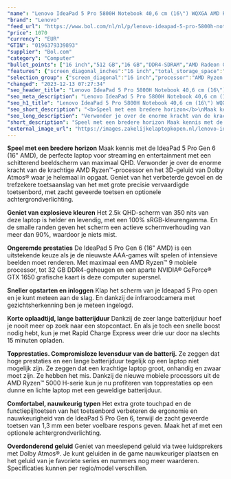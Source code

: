 ```yaml
---
"name": "Lenovo IdeaPad 5 Pro 5800H Notebook 40,6 cm (16\") WQXGA AMD Ryzen™ 7 16 GB DDR4-SDRAM 512 GB SSD Wi-Fi 6 (802.11ax) Windows 11 Home Grijs"
"brand": "Lenovo"
"feed_url": "https://www.bol.com/nl/nl/p/lenovo-ideapad-5-pro-5800h-notebook-40-6-cm-wqxga-amd-ryzen-7-16-gb-ddr4-sdram-512-gb-ssd-wi-fi-6-windows-11-home-grijs/9300000074329886"
"price": 1070
"currency": "EUR"
"GTIN": "0196379339893"
"supplier": "Bol.com"
"category": "Computer"
"bullet_points": ["16 inch","512 GB","16 GB","DDR4-SDRAM","AMD Radeon Graphics","Windows"]
"features": {"screen_diagonal_inches":"16 inch","total_storage_space":"512 GB","memory_size":"16 GB","memory_type":"DDR4-SDRAM","graphics_card":"AMD Radeon Graphics","operating_system":"Windows"}
"selection_group": {"screen_diagonal":"16 inch","processor":"AMD Ryzen 5","changed_price_past_3_days":false,"product_family":"Ideapad"}
"changed": "2023-12-13 07:27:34"
"seo_header_title": "Lenovo IdeaPad 5 Pro 5800H Notebook 40,6 cm (16\") WQXGA AMD Ryzen™ 7 16 GB DDR4-SDRAM 512 GB SSD Wi-Fi 6 (802.11ax) Windows 11 Home Grijs"
"seo_meta_description": "Lenovo IdeaPad 5 Pro 5800H Notebook 40,6 cm (16\") WQXGA AMD Ryzen™ 7 16 GB DDR4-SDRAM 512 GB SSD Wi-Fi 6 (802.11ax) Windows 11 Home Grijs"
"seo_h1_title": "Lenovo IdeaPad 5 Pro 5800H Notebook 40,6 cm (16\") WQXGA AMD Ryzen™ 7 16 GB DDR4-SDRAM 512 GB SSD Wi-Fi 6 (802.11ax) Windows 11 Home Grijs"
"seo_short_description": "<b>Speel met een bredere horizon</b>\nMaak kennis met de IdeaPad 5 Pro Gen 6 (16\" AMD), de perfecte laptop voor streaming en entertainment met een schitterend beeldscherm van maximaal QHD."
"seo_long_description": "Verwonder je over de enorme kracht van de krachtige AMD Ryzen™-processor en het 3D-geluid van Dolby Atmos® waar je helemaal in opgaat. Geniet van het verbeterde gevoel en de trefzekere toetsaanslag van het met grote precisie vervaardigde toetsenbord, met zacht geveerde toetsen en optionele achtergrondverlichting. \n\n<b>Geniet van explosieve kleuren</b>\nHet 2. 5k QHD-scherm van 350 nits van deze laptop is helder en levendig, met een 100% sRGB-kleurengamma. En de smalle randen geven het scherm een actieve schermverhouding van meer dan 90%, waardoor je niets mist. \n\n<b>Ongeremde prestaties</b>\nDe IdeaPad 5 Pro Gen 6 (16\" AMD) is een uitstekende keuze als je de nieuwste AAA-games wilt spelen of intensieve beelden moet renderen. Met maximaal een AMD Ryzen™ 9 mobiele processor, tot 32 GB DDR4-geheugen en een aparte NVIDIA® GeForce® GTX 1650 grafische kaart is deze computer supersnel. \n\n<b>Sneller opstarten en inloggen</b>\nKlap het scherm van je Ideapad 5 Pro open en je kunt meteen aan de slag. En dankzij de infraroodcamera met gezichtsherkenning ben je meteen ingelogd. \n\n<b>Korte oplaadtijd, lange batterijduur</b>\nDankzij de zeer lange batterijduur hoef je nooit meer op zoek naar een stopcontact. En als je toch een snelle boost nodig hebt, kun je met Rapid Charge Express weer drie uur door na slechts 15 minuten opladen. \n\n<b>Topprestaties. Compromisloze levensduur van de batterij. </b>\nZe zeggen dat hoge prestaties en een lange batterijduur tegelijk op een laptop niet mogelijk zijn. Ze zeggen dat een krachtige laptop groot, onhandig en zwaar moet zijn. Ze hebben het mis. Dankzij de nieuwe mobiele processors uit de AMD Ryzen™ 5000 H-serie kun je nu profiteren van topprestaties op een dunne en lichte laptop met een geweldige batterijduur. \n\n<b>Comfortabel, nauwkeurig typen</b>\nHet extra grote touchpad en de functiepijltoetsen van het toetsenbord verbeteren de ergonomie en nauwkeurigheid van de IdeaPad 5 Pro Gen 6, terwijl de zacht geveerde toetsen van 1,3 mm een beter voelbare respons geven. Maak het af met een optionele achtergrondverlichting. \n\n<b>Overdonderend geluid</b>\nGeniet van meeslepend geluid via twee luidsprekers met Dolby Atmos®. Je kunt geluiden in de game nauwkeuriger plaatsen en het geluid van je favoriete series en nummers nog meer waarderen. \nSpecificaties kunnen per regio/model verschillen."
"short_description": "Speel met een bredere horizon Maak kennis met de IdeaPad 5 Pro Gen 6 (16\" AMD), de perfecte laptop voor streaming en entertainment met een schitterend beeldscherm van maximaal QHD. Verwonder je over de enorme kracht van de krachtige AMD Ryzen™-processor en het 3D-geluid van Dolby Atmos® waar je helemaal in opgaat. Geniet van het verbeterde gevoel en de trefzekere toetsaanslag van het met grote precisie vervaardigde toetsenbord, met zacht geveerde toetsen en optionele achtergrondverlichting. Geniet van explosieve kleuren Het 2.5k QHD-scherm van 350 nits van deze laptop is helder en levendig, met een 100% sRGB-kleurengamma. En de smalle randen geven het scherm een actieve schermverhouding van meer dan 90%, waardoor je niets mist. Ongeremde prestaties De IdeaPad 5 Pro Gen 6 (16\" AMD) is een uitstekende keuze als je de nieuwste AAA-games wilt spelen of intensieve beelden moet renderen. Met maximaal een AMD Ryzen™ 9 mobiele processor, tot 32 GB DDR4-geheugen en een aparte NVIDIA® GeForce® GTX 1650 grafische kaart is deze computer supersnel. Sneller opstarten en inloggen Klap het scherm van je Ideapad 5 Pro open en je kunt meteen aan de slag. En dankzij de infraroodcamera met gezichtsherkenning ben je meteen ingelogd. Korte oplaadtijd, lange batterijduur Dankzij de zeer lange batterijduur hoef je nooit meer op zoek naar een stopcontact. En als je toch een snelle boost nodig hebt, kun je met Rapid Charge Express weer drie uur door na slechts 15 minuten opladen. Topprestaties. Compromisloze levensduur van de batterij. Ze zeggen dat hoge prestaties en een lange batterijduur tegelijk op een laptop niet mogelijk zijn. Ze zeggen dat een krachtige laptop groot, onhandig en zwaar moet zijn. Ze hebben het mis. Dankzij de nieuwe mobiele processors uit de AMD Ryzen™ 5000 H-serie kun je nu profiteren van topprestaties op een dunne en lichte laptop met een geweldige batterijduur. Comfortabel, nauwkeurig typen Het extra grote touchpad en de functiepijltoetsen van het toetsenbord verbeteren de ergonomie en nauwkeurigheid van de IdeaPad 5 Pro Gen 6, terwijl de zacht geveerde toetsen van 1,3 mm een beter voelbare respons geven. Maak het af met een optionele achtergrondverlichting. Overdonderend geluid Geniet van meeslepend geluid via twee luidsprekers met Dolby Atmos®. Je kunt geluiden in de game nauwkeuriger plaatsen en het geluid van je favoriete series en nummers nog meer waarderen. Specificaties kunnen per regio/model verschillen."
"external_image_url": "https://images.zakelijkelaptopkopen.nl/lenovo-ideapad-5-pro-5800h-notebook-40-6-cm-wqxga-amd-ryzen-7-16-gb-ddr4-sdram-512-gb-ssd-wi-fi-6-windows-11-home-grijs.webp"
---
```


<b>Speel met een bredere horizon</b>
Maak kennis met de IdeaPad 5 Pro Gen 6 (16" AMD), de perfecte laptop voor streaming en entertainment met een schitterend beeldscherm van maximaal QHD. Verwonder je over de enorme kracht van de krachtige AMD Ryzen™-processor en het 3D-geluid van Dolby Atmos® waar je helemaal in opgaat. Geniet van het verbeterde gevoel en de trefzekere toetsaanslag van het met grote precisie vervaardigde toetsenbord, met zacht geveerde toetsen en optionele achtergrondverlichting.

<b>Geniet van explosieve kleuren</b>
Het 2.5k QHD-scherm van 350 nits van deze laptop is helder en levendig, met een 100% sRGB-kleurengamma. En de smalle randen geven het scherm een actieve schermverhouding van meer dan 90%, waardoor je niets mist.

<b>Ongeremde prestaties</b>
De IdeaPad 5 Pro Gen 6 (16" AMD) is een uitstekende keuze als je de nieuwste AAA-games wilt spelen of intensieve beelden moet renderen. Met maximaal een AMD Ryzen™ 9 mobiele processor, tot 32 GB DDR4-geheugen en een aparte NVIDIA® GeForce® GTX 1650 grafische kaart is deze computer supersnel.

<b>Sneller opstarten en inloggen</b>
Klap het scherm van je Ideapad 5 Pro open en je kunt meteen aan de slag. En dankzij de infraroodcamera met gezichtsherkenning ben je meteen ingelogd.

<b>Korte oplaadtijd, lange batterijduur</b>
Dankzij de zeer lange batterijduur hoef je nooit meer op zoek naar een stopcontact. En als je toch een snelle boost nodig hebt, kun je met Rapid Charge Express weer drie uur door na slechts 15 minuten opladen.

<b>Topprestaties. Compromisloze levensduur van de batterij.</b>
Ze zeggen dat hoge prestaties en een lange batterijduur tegelijk op een laptop niet mogelijk zijn. Ze zeggen dat een krachtige laptop groot, onhandig en zwaar moet zijn. Ze hebben het mis. Dankzij de nieuwe mobiele processors uit de AMD Ryzen™ 5000 H-serie kun je nu profiteren van topprestaties op een dunne en lichte laptop met een geweldige batterijduur.

<b>Comfortabel, nauwkeurig typen</b>
Het extra grote touchpad en de functiepijltoetsen van het toetsenbord verbeteren de ergonomie en nauwkeurigheid van de IdeaPad 5 Pro Gen 6, terwijl de zacht geveerde toetsen van 1,3 mm een beter voelbare respons geven. Maak het af met een optionele achtergrondverlichting.

<b>Overdonderend geluid</b>
Geniet van meeslepend geluid via twee luidsprekers met Dolby Atmos®. Je kunt geluiden in de game nauwkeuriger plaatsen en het geluid van je favoriete series en nummers nog meer waarderen.
Specificaties kunnen per regio/model verschillen.